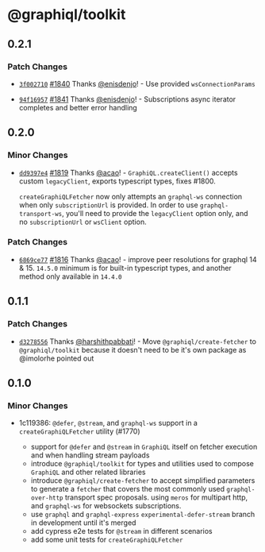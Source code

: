 # @graphiql/toolkit

## 0.2.1

### Patch Changes

- [`3f002710`](https://github.com/graphql/graphiql/commit/3f00271089cbc519e221976c9308f60b317cae80) [#1840](https://github.com/graphql/graphiql/pull/1840) Thanks [@enisdenjo](https://github.com/enisdenjo)! - Use provided `wsConnectionParams`

* [`94f16957`](https://github.com/graphql/graphiql/commit/94f169572f643374ead829af690b6dcc2eb0b6a1) [#1841](https://github.com/graphql/graphiql/pull/1841) Thanks [@enisdenjo](https://github.com/enisdenjo)! - Subscriptions async iterator completes and better error handling

## 0.2.0

### Minor Changes

- [`dd9397e4`](https://github.com/graphql/graphiql/commit/dd9397e4c693b5ceadbd26d6fa92aa6246aac9c3) [#1819](https://github.com/graphql/graphiql/pull/1819) Thanks [@acao](https://github.com/acao)! - `GraphiQL.createClient()` accepts custom `legacyClient`, exports typescript types, fixes #1800.

  `createGraphiQLFetcher` now only attempts an `graphql-ws` connection when only `subscriptionUrl` is provided. In order to use `graphql-transport-ws`, you'll need to provide the `legacyClient` option only, and no `subscriptionUrl` or `wsClient` option.

### Patch Changes

- [`6869ce77`](https://github.com/graphql/graphiql/commit/6869ce7767050787db5f1017abf82fa5a52fc97a) [#1816](https://github.com/graphql/graphiql/pull/1816) Thanks [@acao](https://github.com/acao)! - improve peer resolutions for graphql 14 & 15. `14.5.0` minimum is for built-in typescript types, and another method only available in `14.4.0`

## 0.1.1

### Patch Changes

- [`d3278556`](https://github.com/graphql/graphiql/commit/d3278556d050d948930c4b35a73039255f9a92b7) Thanks [@harshithpabbati](https://github.com/harshithpabbati)! - Move `@graphiql/create-fetcher` to `@graphiql/toolkit` because it doesn't need to be it's own package as @imolorhe pointed out

## 0.1.0

### Minor Changes

- 1c119386: `@defer`, `@stream`, and `graphql-ws` support in a `createGraphiQLFetcher` utility (#1770)

  - support for `@defer` and `@stream` in `GraphiQL` itself on fetcher execution and when handling stream payloads
  - introduce `@graphiql/toolkit` for types and utilities used to compose `GraphiQL` and other related libraries
  - introduce `@graphiql/create-fetcher` to accept simplified parameters to generate a `fetcher` that covers the most commonly used `graphql-over-http` transport spec proposals. using `meros` for multipart http, and `graphql-ws` for websockets subscriptions.
  - use `graphql` and `graphql-express` `experimental-defer-stream` branch in development until it's merged
  - add cypress e2e tests for `@stream` in different scenarios
  - add some unit tests for `createGraphiQLFetcher`

